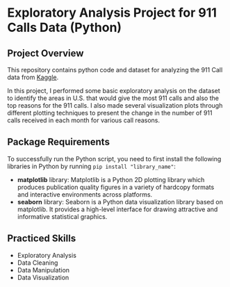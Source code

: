 # Exploratory Analysis Project for 911 Calls Data (Python)

## Project Overview
This repository contains python code and dataset for analyzing the 911 Call data from [Kaggle](https://www.kaggle.com/mchirico/montcoalert). 

In this project, I performed some basic exploratory analysis on the dataset to identify the areas in U.S. that would give the most 911 calls and also the top reasons for the 911 calls. I also made several visualization plots through different plotting techniques to present the change in the number of 911 calls received in each month for various call reasons.

## Package Requirements
To successfully run the Python script, you need to first install the following libraries in Python by running `pip install "library_name"`:
- **matplotlib** library: Matplotlib is a Python 2D plotting library which produces publication quality figures in a variety of hardcopy formats and interactive environments across platforms.
- **seaborn** library: Seaborn is a Python data visualization library based on matplotlib. It provides a high-level interface for drawing attractive and informative statistical graphics.

## Practiced Skills
- Exploratory Analysis
- Data Cleaning
- Data Manipulation
- Data Visualization
